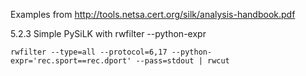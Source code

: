 Examples from http://tools.netsa.cert.org/silk/analysis-handbook.pdf

5.2.3 Simple PySiLK with rwfilter --python-expr

`rwfilter --type=all --protocol=6,17 --python-expr='rec.sport==rec.dport' --pass=stdout | rwcut`
